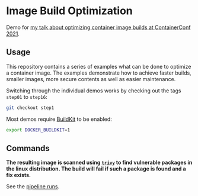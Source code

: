 # Image Build Optimization

Demo for [my talk about optimizing container image builds at ContainerConf 2021]().

## Usage

This repository contains a series of examples what can be done to optimize a container image. The examples demonstrate how to achieve faster builds, smaller images, more secure contents as well as easier maintenance.

Switching through the individual demos works by checking out the tags `step01` to `step16`:

```bash
git checkout step1
```

Most demos require [BuildKit](https://github.com/moby/buildkit) to be enabled:

```bash
export DOCKER_BUILDKIT=1
```

## Commands

**The resulting image is scanned using [`trivy`](https://github.com/aquasecurity/trivy) to find vulnerable packages in the linux distribution. The build will fail if such a package is found and a fix exists.**

See the [pipeline runs](https://gitlab.com/nicholasdille/cc21_container_image_build_optimization/-/pipelines).

